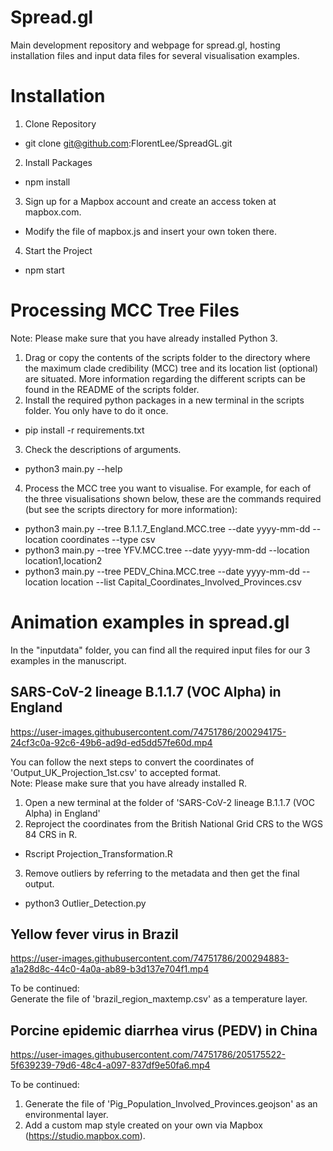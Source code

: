 # Spread.gl
Main development repository and webpage for spread.gl, hosting installation files and input data files for several visualisation examples.


# Installation
1. Clone Repository
* git clone git@github.com:FlorentLee/SpreadGL.git

2. Install Packages
* npm install

3. Sign up for a Mapbox account and create an access token at mapbox.com.
* Modify the file of mapbox.js and insert your own token there.

4. Start the Project
* npm start

# Processing MCC Tree Files
Note: Please make sure that you have already installed Python 3. 
1. Drag or copy the contents of the scripts folder to the directory where the maximum clade credibility (MCC) tree and its location list (optional) are situated. More information regarding the different scripts can be found in the README of the scripts folder.
2. Install the required python packages in a new terminal in the scripts folder. You only have to do it once.
* pip install -r requirements.txt
3. Check the descriptions of arguments.
* python3 main.py --help
4. Process the MCC tree you want to visualise. For example, for each of the three visualisations shown below, these are the commands required (but see the scripts directory for more information):
* python3 main.py --tree B.1.1.7_England.MCC.tree --date yyyy-mm-dd --location coordinates --type csv
* python3 main.py --tree YFV.MCC.tree --date yyyy-mm-dd --location location1,location2
* python3 main.py --tree PEDV_China.MCC.tree --date yyyy-mm-dd --location location --list Capital_Coordinates_Involved_Provinces.csv

# Animation examples in spread.gl

In the "inputdata" folder, you can find all the required input files for our 3 examples in the manuscript.

## SARS-CoV-2 lineage B.1.1.7 (VOC Alpha) in England

https://user-images.githubusercontent.com/74751786/200294175-24cf3c0a-92c6-49b6-ad9d-ed5dd57fe60d.mp4

You can follow the next steps to convert the coordinates of 'Output_UK_Projection_1st.csv' to accepted format.\
Note: Please make sure that you have already installed R. 
1. Open a new terminal at the folder of 'SARS-CoV-2 lineage B.1.1.7 (VOC Alpha) in England'
2. Reproject the coordinates from the British National Grid CRS to the WGS 84 CRS in R.
* Rscript Projection_Transformation.R
3. Remove outliers by referring to the metadata and then get the final output.
* python3 Outlier_Detection.py

## Yellow fever virus in Brazil

https://user-images.githubusercontent.com/74751786/200294883-a1a28d8c-44c0-4a0a-ab89-b3d137e704f1.mp4


To be continued:\
Generate the file of 'brazil_region_maxtemp.csv' as a temperature layer.

## Porcine epidemic diarrhea virus (PEDV) in China

https://user-images.githubusercontent.com/74751786/205175522-5f639239-79d6-48c4-a097-837df9e50fa6.mp4


To be continued:
1. Generate the file of 'Pig_Population_Involved_Provinces.geojson' as an environmental layer.
2. Add a custom map style created on your own via Mapbox (https://studio.mapbox.com).
